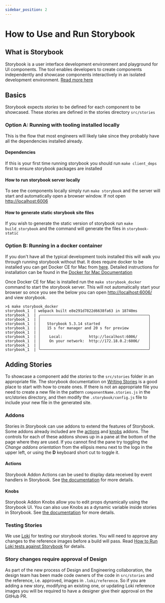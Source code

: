 ```yaml
---
sidebar_position: 2
---
```


# How to Use and Run Storybook

## What is Storybook

Storybook is a user interface development environment and playground for UI components. The tool enables developers to create components independently and showcase components interactively in an isolated development environment. [Read more here](https://storybook.js.org/docs/basics/introduction/)

## Basics

Storybook expects _stories_ to be defined for each component to be showcased. These stories are defined in the stories directory `src/stories`

### Option A: Running with tooling installed locally

This is the flow that most engineers will likely take since they probably have all the dependencies installed already.

#### Dependencies

If this is your first time running storybook you should run `make client_deps` first to ensure storybook packages are installed

#### How to run storybook server locally

To see the components locally simply run `make storybook` and the server will start and automatically open a browser window. If not open [http://localhost:6006](http://localhost:6006)

#### How to generate static storybook site files

If you wish to generate the static version of storybook run `make build_storybook` and the command will generate the files in `storybook-static`

### Option B: Running in a docker container

If you don't have all the typical development tools installed this will walk you through running storybook without that. It does require docker to be installed you can get Docker CE for Mac from [here](https://download.docker.com/mac/stable/Docker.dmg). Detailed instructions for installation can be found in the [Docker for Mac Documentation](https://docs.docker.com/docker-for-mac/install/)

Once Docker CE for Mac is installed run the `make storybook_docker` command to start the storybook server. This will not automatically start your browser so once you see the below you can open [http://localhost:6006/](http://localhost:6006/) and view storybook.

```console
>$ make storybook_docker
storybook_1  | webpack built e8e291d7822d6638fa63 in 18740ms
storybook_1  | ╭─────────────────────────────────────────────────╮
storybook_1  | │                                                 │
storybook_1  | │   Storybook 5.3.14 started                      │
storybook_1  | │   15 s for manager and 20 s for preview         │
storybook_1  | │                                                 │
storybook_1  | │    Local:            http://localhost:6006/     │
storybook_1  | │    On your network:  http://172.18.0.2:6006/    │
storybook_1  | │                                                 │
storybook_1  | ╰─────────────────────────────────────────────────╯
```

## Adding Stories

To showcase a component add the _stories_ to the `src/stories` folder in an appropriate file. The storybook documentation on [Writing Stories](https://storybook.js.org/docs/basics/writing-stories/) is a good place to start with how to create ones. If there is not an appropriate file you need to create a new file in the pattern `componentName.stories.js` in the src/stories directory, and then modify the `.storybook/config.js` file to include your new file in the generated site.

### Addons

Stories in Storybook can use addons to extend the features of Storybook. Some addons already included are the [actions](https://github.com/storybookjs/storybook/tree/master/addons/actions) and [knobs](https://github.com/storybookjs/storybook/tree/master/addons/knobs) addons. The controls for each of these addons shows up in a pane at the bottom of the page where they are used. If you cannot find the pane try toggling the _Change addons orientation_ from the ellipsis menu next to the logo in the upper left, or using the **D** keyboard short cut to toggle it.

#### Actions

Storybook Addon Actions can be used to display data received by event handlers in Storybook. See [the documentation](https://github.com/storybookjs/storybook/tree/master/addons/actions) for more details.

#### Knobs

Storybook Addon Knobs allow you to edit props dynamically using the Storybook UI. You can also use Knobs as a dynamic variable inside stories in Storybook. See [the documentation](https://github.com/storybookjs/storybook/tree/master/addons/knobs) for more details.

### Testing Stories

We use [Loki](https://loki.js.org/) for testing our storybook stories. You will need to approve any changes to the reference images before a build will pass. Read [How to Run Loki tests against Storybook](https://github.com/transcom/mymove/wiki/run-loki-tests-against-storybook) for details.

### Story changes require approval of Design

As part of the new process of Design and Engineering collaboration, the design team has been made code owners of the code in `src/stories` and the reference, i.e. approved, images in `.loki/reference`. So if you are adding a new story, modifying an existing one, or updating Loki reference images you will be required to have a designer give their approval on the GitHub PR.
